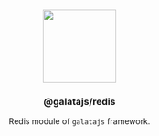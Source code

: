 <p align="center">
<br>
<img src="https://avatars.githubusercontent.com/u/108695351?s=200&v=4" width="128" height="128">
</p>
<h3 align="center">@galatajs/redis</h3>
<p align="center">
  Redis module of <code>galatajs</code> framework. 
</p>
